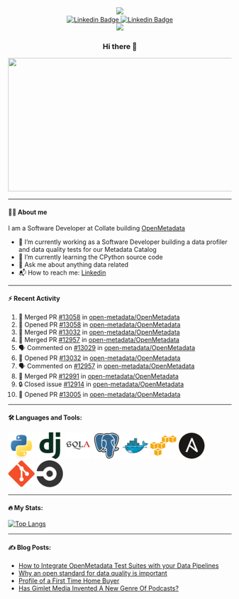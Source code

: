 <div id="header" align="center">
  <img src="https://media.giphy.com/media/5eLDrEaRGHegx2FeF2/giphy.gif" width="100"/>
</div>
<div id="badges" align="center">
  <a href="https://www.linkedin.com/in/teddycrepineau/">
    <img src="https://shields.io/badge/Linkedin-blue?logo=linkedin&logoColor=white&style=for-the-badge" alt="Linkedin Badge"/>
  </a>
  <a href="https://medium.com/@teddycrpineau">
    <img src="https://shields.io/badge/Medium-black?logo=medium&logoColor=white&style=for-the-badge" alt="Linkedin Badge"/>
  </a>
</div>
<div align="center">
  <img src="https://komarev.com/ghpvc/?username=TeddyCr&color=blue&style=flat-square" />
</div>

<h3 align="center">
Hi there 👋
</h3>
<div align="center">
  <img src="https://media.giphy.com/media/L8K62iTDkzGX6/giphy.gif" width="600" height="300"/>
</div>

---

#### :technologist: About me
I am a Software Developer at Collate building <a href="https://open-metadata.org"/>OpenMetadata</a>
- 🔭 I’m currently working as a Software Developer building a data profiler and data quality tests for our Metadata Catalog
- 🐍 I’m currently learning the CPython source code
- 💬 Ask me about anything data related
- 📬 How to reach me: [Linkedin](https://shields.io/badge/Linkedin-blue?logo=linkedin&logoColor=white&style=for-the-badge)

---

#### ⚡️ Recent Activity
<!--START_SECTION:activity-->
1. 🎉 Merged PR [#13058](https://github.com/open-metadata/OpenMetadata/pull/13058) in [open-metadata/OpenMetadata](https://github.com/open-metadata/OpenMetadata)
2. 💪 Opened PR [#13058](https://github.com/open-metadata/OpenMetadata/pull/13058) in [open-metadata/OpenMetadata](https://github.com/open-metadata/OpenMetadata)
3. 🎉 Merged PR [#13032](https://github.com/open-metadata/OpenMetadata/pull/13032) in [open-metadata/OpenMetadata](https://github.com/open-metadata/OpenMetadata)
4. 🎉 Merged PR [#12957](https://github.com/open-metadata/OpenMetadata/pull/12957) in [open-metadata/OpenMetadata](https://github.com/open-metadata/OpenMetadata)
5. 🗣 Commented on [#13029](https://github.com/open-metadata/OpenMetadata/pull/13029#issuecomment-1698880485) in [open-metadata/OpenMetadata](https://github.com/open-metadata/OpenMetadata)
6. 💪 Opened PR [#13032](https://github.com/open-metadata/OpenMetadata/pull/13032) in [open-metadata/OpenMetadata](https://github.com/open-metadata/OpenMetadata)
7. 🗣 Commented on [#12957](https://github.com/open-metadata/OpenMetadata/pull/12957#issuecomment-1695127573) in [open-metadata/OpenMetadata](https://github.com/open-metadata/OpenMetadata)
8. 🎉 Merged PR [#12991](https://github.com/open-metadata/OpenMetadata/pull/12991) in [open-metadata/OpenMetadata](https://github.com/open-metadata/OpenMetadata)
9. 🔒 Closed issue [#12914](https://github.com/open-metadata/OpenMetadata/issues/12914) in [open-metadata/OpenMetadata](https://github.com/open-metadata/OpenMetadata)
10. 💪 Opened PR [#13005](https://github.com/open-metadata/OpenMetadata/pull/13005) in [open-metadata/OpenMetadata](https://github.com/open-metadata/OpenMetadata)
<!--END_SECTION:activity-->

---

#### :hammer_and_wrench: Languages and Tools:
<div>
   <img src="https://github.com/devicons/devicon/blob/master/icons/python/python-original.svg" width="60" height="60"/>
   <img src="https://github.com/devicons/devicon/blob/master/icons/django/django-plain.svg" width="60" height="60"/>
   <img src="https://github.com/devicons/devicon/blob/master/icons/sqlalchemy/sqlalchemy-original.svg" width="60" height="60"/>
   <img src="https://github.com/devicons/devicon/blob/master/icons/postgresql/postgresql-original.svg" width="60" height="60"/>
   <img src="https://github.com/devicons/devicon/blob/master/icons/docker/docker-original.svg" width="60" height="60"/>
   <img src="https://github.com/devicons/devicon/blob/master/icons/amazonwebservices/amazonwebservices-original.svg" width="60" height="60"/>
   <img src="https://github.com/devicons/devicon/blob/master/icons/ansible/ansible-original.svg" width="60" height="60"/>
   <img src="https://github.com/devicons/devicon/blob/master/icons/git/git-original.svg" width="60" height="60"/>
   <img src="https://github.com/devicons/devicon/blob/master/icons/circleci/circleci-plain.svg" width="60" height="60"/>
</div>

---

#### 🔥 My Stats:
[![Top Langs](https://github-readme-stats.vercel.app/api/top-langs/?username=TeddyCr&layout=compact&hide=javascript,html,css)](https://github.com/anuraghazra/github-readme-stats)

---

#### ✍️ Blog Posts:
<!-- BLOG-POST-LIST:START -->
- [How to Integrate OpenMetadata Test Suites with your Data Pipelines](https://blog.open-metadata.org/how-to-integrate-openmetadata-test-suites-with-your-data-pipelines-d83fb55fa494?source=rss-16e0670af08f------2)
- [Why an open standard for data quality is important](https://blog.open-metadata.org/why-are-we-building-a-data-quality-standard-1753fae87259?source=rss-16e0670af08f------2)
- [Profile of a First Time Home Buyer](https://medium.com/@teddycrpineau/profile-of-a-first-time-home-buyer-f6498b9aacc8?source=rss-16e0670af08f------2)
- [Has Gimlet Media Invented A New Genre Of Podcasts?](https://medium.com/@teddycrpineau/has-gimlet-media-invented-the-plog-983533737398?source=rss-16e0670af08f------2)
<!-- BLOG-POST-LIST:END -->
